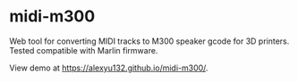 # midi-m300
Web tool for converting MIDI tracks to M300 speaker gcode for 3D printers. Tested compatible with Marlin firmware.

View demo at https://alexyu132.github.io/midi-m300/.
